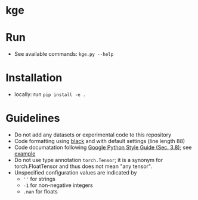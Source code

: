 # kge

# Run
- See available commands: `kge.py --help`

# Installation
- locally: run `pip install -e .`

# Guidelines
- Do not add any datasets or experimental code to this repository
- Code formatting using [black](https://github.com/ambv/black) and with default
  settings (line length 88)
- Code documatation following [Google Python Style Guide (Sec.
  3.8)](http://google.github.io/styleguide/pyguide.html#38-comments-and-docstrings);
  see
  [example](https://sphinxcontrib-napoleon.readthedocs.io/en/latest/example_google.html)
- Do not use type annotation `torch.Tensor`; it is a synonym for
  torch.FloatTensor and thus does not mean "any tensor".
- Unspecified configuration values are indicated by
  - `''` for strings
  - `-1` for non-negative integers
  - `.nan` for floats
